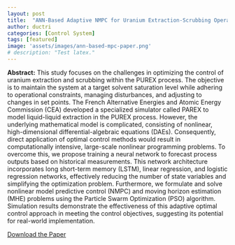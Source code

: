 ```yaml
---
layout: post
title:  "ANN-Based Adaptive NMPC for Uranium Extraction-Scrubbing Operation in Spent Nuclear Fuel Treatment Process"
author: ductri
categories: [Control System]
tags: [featured]
image: 'assets/images/ann-based-mpc-paper.png'
# description: "Test latex."
---
```


**Abstract:** This study focuses on the challenges in optimizing the control of uranium extraction and scrubbing within the PUREX process. The objective is to maintain the system at a target solvent saturation level while adhering to operational constraints, managing disturbances, and adjusting to changes in set points. The French Alternative Energies and Atomic Energy Commission (CEA) developed a specialized simulator called PAREX to model liquid-liquid extraction in the PUREX process. However, the underlying mathematical model is complicated, consisting of nonlinear, high-dimensional differential-algebraic equations (DAEs). Consequently, direct application of optimal control methods would result in computationally intensive, large-scale nonlinear programming problems. To overcome this, we propose training a neural network to forecast process outputs based on historical measurements. This network architecture incorporates long short-term memory (LSTM), linear regression, and logistic regression networks, effectively reducing the number of state variables and simplifying the optimization problem. Furthermore, we formulate and solve nonlinear model predictive control (NMPC) and moving horizon estimation (MHE) problems using the Particle Swarm Optimization (PSO) algorithm. Simulation results demonstrate the effectiveness of this adaptive optimal control approach in meeting the control objectives, suggesting its potential for real-world implementation.

[Download the Paper]({{site.baseurl}}/assets/publications/ANN-Based-Adaptive-NMPC-for-Uranium-Extraction-Scrubbing-Operation-in-Spent-Nuclear-Fuel-Treatment-Process.pdf)

<!-- # Introduction

## Motivation

The PUREX process, an acronym for "Plutonium, Uranium, Reduction, EXtraction," was developed to recover uranium and plutonium from spent nuclear fuels, which is composed of 95% uranium, 1% plutonium, and 4% high radioactive toxic waste (the ultimate waste). This process offers a high-purity U-Pu recovery and recycling, reducing the ultimate waste volume and thus contributing to sustainable nuclear energy development. The overall control objective is quickly driving the process to achieve a desired solvent saturation level, guarantee constraints, handle the disturbances, and set point variations. 

PAREX is a simulation program developed by the French Alternative Energies and Atomic Energy Commission (CEA). It can simulate liquid-liquid extraction operations within the PUREX process. As reported in \cite{Bisson2016}, PAREX is currently used in the nuclear fuel reprocessing industry for process optimization, troubleshooting, and safety analysis. PAREX offers valuable insights into process dynamics and enables the applicability of model-based control approaches.

This work continues the studies of developing the adaptive Nonlinear Model Predictive Control (NMPC) for the uranium extraction-scrubbing operation in the PUREX process (\cite{vo2023}) and (\cite{Vo2023a}). We aim to exploit the benefits of the qualified PAREX simulator in the control scheme to satisfy the control objectives and constraints introduced above. However, it requires high-level security controls when developing an ANN replicate of PAREX since PAREX and its data are strictly protected. Therefore, in this first study, we propose a mathematical model that captures the main dynamics of the process, then use it to illustrate and study the developed control strategy in multiple simulations. Note that the proposed algorithm can be generalized to PAREX without any limitation.

In our previous studies (\cite{vo2023} and \cite{Vo2023a}), a high dimensional process model with 128 states was employed. However, note that from a practical viewpoint, only two state variables have critical roles in the control problem. Therefore, if we can reduce the number of variables in the process model, we can reduce the complexity of the control problem, which is the motivation of this paper.

Our main idea is to develop an artificial neural network (ANN) to predict the essential state variables based on available measurements. Then, the ANN is embedded as a predictor in the Nonlinear Model Predictive Controller (NMPC) scheme and as an estimator in the Moving Horizon Estimator (MHE) strategy. Furthermore, integrating NMPC and MHE allows us to have an adaptive control scheme in which any unmeasured disturbances can be estimated and updated to the controller. To solve the NMPC and MHE optimization problems, we use the enhanced Particle Swarm Optimization (PSO) developed in our previous work (\cite{Vo2023a}).

The Long Short-term Memory (LSTM) neural network, which was first proposed by \cite{Hochreiter}, is a common choice for time series prediction applications. Therefore, it represents a good candidate method for approximating system dynamics, allowing the application of model-based control techniques such as NMPC. The applicability of LSTM within NMPC was comprehensively discussed by \cite{JUNG2023106226}. Note that our proposed ANN architecture is based on the LSTM and linear and logistic regression networks. As will be discussed later in the paper, the ANN is designed based on the particularities of the control problem.  -->
